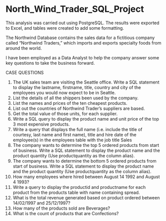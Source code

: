 # North_Wind_Trader_SQL_Project

This analysis was carried out using PostgreSQL. The results were exported to Excel, and tables were created to add some formatting.

The Northwind Database contains the sales data for a fictitious company called “Northwind Traders,” which imports and exports specialty foods from around the world.

I have been employed as a Data Analyst to help the company answer some key questions to take the business forward.

CASE QUESTIONS
<ol>
<li>	The UK sales team are visiting the Seattle office. Write a SQL statement to display the lastname, firstname, title, country and city of the employees you would now expect to be in Seattle.</li>
<li>	List the details of all the shippers been used by the company.</li>
<li>	List the names and prices of the ten cheapest products.</li>
<li>	List out the countries of Northwind Trader’s suppliers are based.</li>
<li>	Get the total value of those units, for each supplier.</li>
<li>	Write a SQL query to display the product name and unit price of the top 3 most expensive products.</li>
<li>	Write a query that displays the full name (i.e. include the title of courtesy, last name and first name), title and hire date of the employee(s) in the employees table with the job title Sales </li>
<li>	The company wants to determine the top 5 ordered products from start of business. Write a SQL statement to display the product name and the product quantity (Use productquantity as the column alias).</li>
<li>	The company wants to determine the bottom 5 ordered products from start of business. Write a SQL statement to display the product name and the product quantity (Use productquantity as the column alias).</li>
<li>	How many employees where hired between August 14 1992 and August 4 1993? </li>
<li>	Write a query to display the productid and productname for each product from the products table with name containing spread. </li>
<li>	What is the total revenue generated based on product ordered between 14/02/1997 and 25/12/1997? </li>
<li>	How many of the products sold are Beverages? 
<li>  What is the count of products that are Confections? </li>


</ol>
